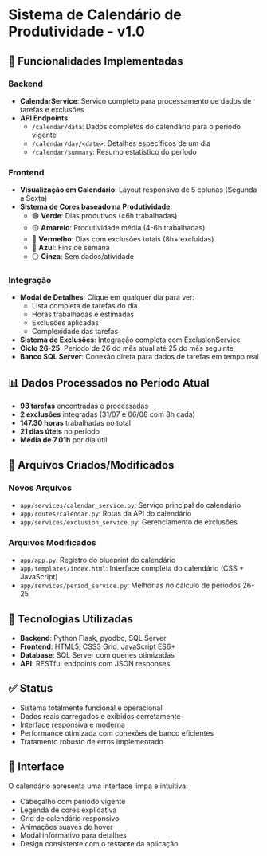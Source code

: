# Sistema de Calendário de Produtividade - v1.0

## 🎯 Funcionalidades Implementadas

### Backend
- **CalendarService**: Serviço completo para processamento de dados de tarefas e exclusões
- **API Endpoints**:
  - `/calendar/data`: Dados completos do calendário para o período vigente
  - `/calendar/day/<date>`: Detalhes específicos de um dia
  - `/calendar/summary`: Resumo estatístico do período

### Frontend
- **Visualização em Calendário**: Layout responsivo de 5 colunas (Segunda a Sexta)
- **Sistema de Cores baseado na Produtividade**:
  - 🟢 **Verde**: Dias produtivos (≥6h trabalhadas)
  - 🟡 **Amarelo**: Produtividade média (4-6h trabalhadas)
  - 🔴 **Vermelho**: Dias com exclusões totais (8h+ excluídas)
  - 🔵 **Azul**: Fins de semana
  - ⚪ **Cinza**: Sem dados/atividade

### Integração
- **Modal de Detalhes**: Clique em qualquer dia para ver:
  - Lista completa de tarefas do dia
  - Horas trabalhadas e estimadas
  - Exclusões aplicadas
  - Complexidade das tarefas
- **Sistema de Exclusões**: Integração completa com ExclusionService
- **Ciclo 26-25**: Período de 26 do mês atual até 25 do mês seguinte
- **Banco SQL Server**: Conexão direta para dados de tarefas em tempo real

## 📊 Dados Processados no Período Atual
- **98 tarefas** encontradas e processadas
- **2 exclusões** integradas (31/07 e 06/08 com 8h cada)
- **147.30 horas** trabalhadas no total
- **21 dias úteis** no período
- **Média de 7.01h** por dia útil

## 🔧 Arquivos Criados/Modificados

### Novos Arquivos
- `app/services/calendar_service.py`: Serviço principal do calendário
- `app/routes/calendar.py`: Rotas da API do calendário
- `app/services/exclusion_service.py`: Gerenciamento de exclusões

### Arquivos Modificados
- `app/app.py`: Registro do blueprint do calendário
- `app/templates/index.html`: Interface completa do calendário (CSS + JavaScript)
- `app/services/period_service.py`: Melhorias no cálculo de períodos 26-25

## 🚀 Tecnologias Utilizadas
- **Backend**: Python Flask, pyodbc, SQL Server
- **Frontend**: HTML5, CSS3 Grid, JavaScript ES6+
- **Database**: SQL Server com queries otimizadas
- **API**: RESTful endpoints com JSON responses

## ✅ Status
- Sistema totalmente funcional e operacional
- Dados reais carregados e exibidos corretamente
- Interface responsiva e moderna
- Performance otimizada com conexões de banco eficientes
- Tratamento robusto de erros implementado

## 🎨 Interface
O calendário apresenta uma interface limpa e intuitiva:
- Cabeçalho com período vigente
- Legenda de cores explicativa
- Grid de calendário responsivo
- Animações suaves de hover
- Modal informativo para detalhes
- Design consistente com o restante da aplicação
